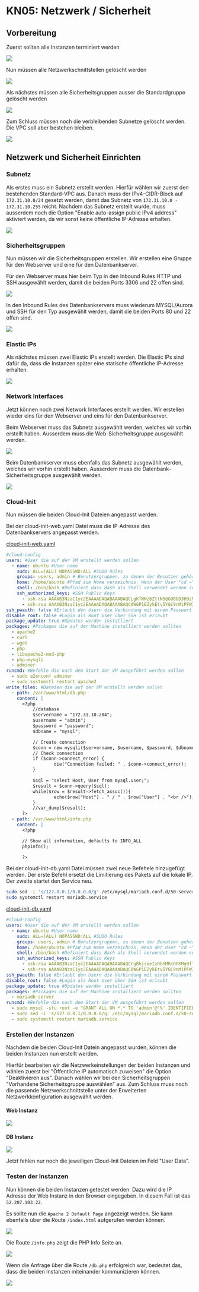 # KN05: Netzwerk / Sicherheit

## Vorbereitung

Zuerst sollten alle Instanzen terminiert werden

![](img/screenshot_aws_ec2_instances.png)

Nun müssen alle Netzwerkschnittstellen gelöscht werden

![](img/screenshot_aws_ec2_network_interfaces.png)

Als nächstes müssen alle Sicherheitsgruppen ausser die Standardgruppe gelöscht werden

![](img/screenshot_aws_ec2_security_groups.png)

Zum Schluss müssen noch die verbleibenden Subnetze gelöscht werden. Die VPC soll aber bestehen bleiben.

![](img/screenshot_aws_vpc_subnets.png)

## Netzwerk und Sicherheit Einrichten

### Subnetz

Als erstes muss ein Subnetz erstellt werden. Hierfür wählen wir zuerst den bestehenden Standard-VPC aus. Danach muss der IPv4-CIDR-Block auf `172.31.10.0/24` gesetzt werden, damit das Subnetz von `172.31.10.0 - 172.31.10.255` reicht.
Nachdem das Subnetz erstellt wurde, muss ausserdem noch die Option "Enable auto-assign public IPv4 address" aktiviert werden, da wir sonst keine öffentliche IP-Adresse erhalten.

![](img/screenshot_aws_vpc_subnet_details.png)

### Sicherheitsgruppen

Nun müssen wir die Sicherheitsgruppen erstellen. Wir erstellen eine Gruppe für den Webserver und eine für den Datenbankserver.

Für den Webserver muss hier beim Typ in den Inbound Rules HTTP und SSH ausgewählt werden, damit die beiden Ports 3306 und 22 offen sind.

![](img/screenshot_aws_vpc_web_security_group_details.png)

In den Inbound Rules des Datenbankservers muss wiederum MYSQL/Aurora und SSH für den Typ ausgewählt werden, damit die beiden Ports 80 und 22 offen sind.

![](img/screenshot_aws_vpc_db_security_group_details.png)

### Elastic IPs

Als nächstes müssen zwei Elastic IPs erstellt werden. Die Elastic IPs sind dafür da, dass die Instanzen später eine statische öffentliche IP-Adresse erhalten.

![](img/screenshot_aws_vpc_elastic_ips.png)

### Network Interfaces

Jetzt können noch zwei Network Interfaces erstellt werden. Wir erstellen wieder eins für den Webserver und eins für den Datenbankserver.

Beim Webserver muss das Subnetz ausgewählt werden, welches wir vorhin erstellt haben. Ausserdem muss die Web-Sicherheitsgruppe ausgewählt werden.

![](img/screenshot_aws_ec2_web_network_interface_details.png)

Beim Datenbankserver muss ebenfalls das Subnetz ausgewählt werden, welches wir vorhin erstellt haben. Ausserdem muss die Datenbank-Sicherheitsgruppe ausgewählt werden.

![](img/screenshot_aws_ec2_db_network_interface_details.png)

### Cloud-Init

Nun müssen die beiden Cloud-Init Dateien angepasst werden.

Bei der cloud-init-web.yaml Datei muss die IP-Adresse des Datenbankservers angepasst werden.

[cloud-init-web.yaml](cloud-init/cloud-init-web.yaml)

```yaml
#cloud-config
users: #User die auf der VM erstellt werden sollen
  - name: ubuntu #User name
    sudo: ALL=(ALL) NOPASSWD:ALL #SUDO Rules
    groups: users, admin # Benutzergruppen, zu denen der Benutzer gehört
    home: /home/ubuntu #Pfad zum Home verzeichnis. Wenn der User "cd ~" ausführt geht er zu diesem Pfad
    shell: /bin/bash #Definiert dass Bash als Shell verwendet werden sollte.
    ssh_authorized_keys: #SSH Public Keys
      - ssh-rsa AAAAB3NzaC1yc2EAAAADAQABAAABAQCLgKfWNz6ZttN5QGOBbD3H9zMlLSE7aHZhjaKNTfz+H604Lv5l1De+3rDLXB9/JXm7xJt64FJNUEUhQwOES/7JkHz4gSZKuOsHAWBgzsUxGZHak5wrn7QK1Cq4xdvn0VCS1YtrA7ybyVr7tr0x7XTCi+0bP2Yj/kGQjioukhTAC54EcVVRxSdfTIDV+3T/SyD1G7Hyrstu8HzSokU9YQHzc7Y83w2oa9l+xsQZOAjSiXhYYRGk+uyDHarDE95jaq65hx+kHjTdE6bYQXRvSyoKGJF50ST9mWP26FxD1vCOp1oULU6tF4RFtUcBqETS/BX00uEIl17RxIgGdek0he7T aws-key
      - ssh-rsa AAAAB3NzaC1yc2EAAAADAQABAAABAQC0WGP1EZykEtv5YGC9nMiPFW3U3DmZNzKFO5nEu6uozEHh4jLZzPNHSrfFTuQ2GnRDSt+XbOtTLdcj26+iPNiFoFha42aCIzYjt6V8Z+SQ9pzF4jPPzxwXfDdkEWylgoNnZ+4MG1lNFqa8aO7F62tX0Yj5khjC0Bs7Mb2cHLx1XZaxJV6qSaulDuBbLYe8QUZXkMc7wmob3PM0kflfolR3LE7LResIHWa4j4FL6r5cQmFlDU2BDPpKMFMGUfRSFiUtaWBNXFOWHQBC2+uKmuMPYP4vJC9sBgqMvPN/X2KyemqdMvdKXnCfrzadHuSSJYEzD64Cve5Zl9yVvY4AqyBD aws-key
ssh_pwauth: false #Erlaubt den Usern die Verbindung mit einem Passwort über SSH zu machen. Falls false nur Public/Private Key Methode wäre erlaubt
disable_root: false #Login als Root User über SSH ist erlaubt
package_update: true #Updates werden installiert
packages: #Packages die auf der Machine installiert werden sollten
  - apache2
  - curl
  - wget
  - php
  - libapache2-mod-php
  - php-mysqli
  - adminer
runcmd: #Befehle die nach dem Start der VM ausgeführt werden sollen
  - sudo a2enconf adminer
  - sudo systemctl restart apache2
write_files: #Dateien die auf der VM erstellt werden sollen
  - path: /var/www/html/db.php
    content: |
      <?php
          //database
          $servername = "172.31.10.204";
          $username = "admin";
          $password = "password";
          $dbname = "mysql";

          // Create connection
          $conn = new mysqli($servername, $username, $password, $dbname);
          // Check connection
          if ($conn->connect_error) {
                  die("Connection failed: " . $conn->connect_error);
          }

          $sql = "select Host, User from mysql.user;";
          $result = $conn->query($sql);
          while($row = $result->fetch_assoc()){
                  echo($row["Host"] . " / " . $row["User"] . "<br />");
          }
          //var_dump($result);
      ?>
  - path: /var/www/html/info.php
    content: |
      <?php

      // Show all information, defaults to INFO_ALL
      phpinfo();

      ?>
```

Bei der cloud-init-db.yaml Datei müssen zwei neue Befehele hinzugefügt werden. Der erste Befehl ersetzt die Limitierung des Pakets auf die lokale IP. Der zweite startet den Service neu.

```bash
sudo sed -i 's/127.0.0.1/0.0.0.0/g' /etc/mysql/mariadb.conf.d/50-server.cnf
sudo systemctl restart mariadb.service
```

[cloud-init-db.yaml](cloud-init/cloud-init-db.yaml)

```yaml
#cloud-config
users: #User die auf der VM erstellt werden sollen
  - name: ubuntu #User name
    sudo: ALL=(ALL) NOPASSWD:ALL #SUDO Rules
    groups: users, admin # Benutzergruppen, zu denen der Benutzer gehört
    home: /home/ubuntu #Pfad zum Home verzeichnis. Wenn der User "cd ~" ausführt geht er zu diesem Pfad
    shell: /bin/bash #Definiert dass Bash als Shell verwendet werden sollte.
    ssh_authorized_keys: #SSH Public Keys
      - ssh-rsa AAAAB3NzaC1yc2EAAAADAQABAAABAQCCgBhjseeIz0bhMRc0EKMg9flJnsk1fKqZ7yK9Pq/T9zlN30JsjHYL9O8vvJBGlGR2Adw2X7w8MmIse6yB9uidP5RK3TJqUcf06gO4S9vUpdNMS1p9g4TIrirU/r317ziMkwICVp73IOoL/+hCfabFCUBR2KntQwgqVblJMtvv2XlrJOYtMuBdiej5SA8eIzTxxBp1Up3D0UX5hLw3qCh/FRwV7o2m/KM4xPmwWwiK1vMqPHSplJc8X2lzmp87GBEPbGHnFoiJahwfdGI54kiBrhgsDLBOFEoNEWPad/e/h/MwNlAoLImibz+KeRWkLtqW1qVJJBJyzapXgFxxIVUn aws-key
      - ssh-rsa AAAAB3NzaC1yc2EAAAADAQABAAABAQC0WGP1EZykEtv5YGC9nMiPFW3U3DmZNzKFO5nEu6uozEHh4jLZzPNHSrfFTuQ2GnRDSt+XbOtTLdcj26+iPNiFoFha42aCIzYjt6V8Z+SQ9pzF4jPPzxwXfDdkEWylgoNnZ+4MG1lNFqa8aO7F62tX0Yj5khjC0Bs7Mb2cHLx1XZaxJV6qSaulDuBbLYe8QUZXkMc7wmob3PM0kflfolR3LE7LResIHWa4j4FL6r5cQmFlDU2BDPpKMFMGUfRSFiUtaWBNXFOWHQBC2+uKmuMPYP4vJC9sBgqMvPN/X2KyemqdMvdKXnCfrzadHuSSJYEzD64Cve5Zl9yVvY4AqyBD aws-key
ssh_pwauth: false #Erlaubt den Usern die Verbindung mit einem Passwort über SSH zu machen. Falls false nur Public/Private Key Methode wäre erlaubt
disable_root: false #Login als Root User über SSH ist erlaubt
package_update: true #Updates werden installiert
packages: #Packages die auf der Machine installiert werden sollten
  - mariadb-server
runcmd: #Befehle die nach dem Start der VM ausgeführt werden sollen
  - sudo mysql -sfu root -e "GRANT ALL ON *.* TO 'admin'@'%' IDENTIFIED BY'password' WITH GRANT OPTION;"
  - sudo sed -i 's/127.0.0.1/0.0.0.0/g' /etc/mysql/mariadb.conf.d/50-server.cnf
  - sudo systemctl restart mariadb.service
```

### Erstellen der Instanzen

Nachdem die beiden Cloud-Init Datein angepasst wurden, können die beiden Instanzen nun erstellt werden.

Hierfür bearbeiten wir die Netzwerkeinstellungen der beiden Instanzen und wählen zuerst bei "Öffentliche IP automatisch zuweisen" die Option "Deaktivieren aus". Danach wählen wir bei den Sicherheitsgruppen "Vorhandene Sicherheitsgruppe auswählen" aus. Zum Schluss muss noch die passende Netzwerkschnittstelle unter der Erweiterten Netzwerkkonfiguration ausgewählt werden.

#### Web Instanz

![](img/screenshot_aws_ec2_web_network_settings.png)

#### DB Instanz

![](img/screenshot_aws_ec2_db_network_settings.png)

Jetzt fehlen nur noch die jeweiligen Cloud-Init Dateien im Feld "User Data".

### Testen der Instanzen

Nun können die beiden Instanzen getestet werden. Dazu wird die IP Adresse der Web Instanz in den Browser eingegeben. In diesem Fall ist das `52.207.103.22`.

Es sollte nun die `Apache 2 Default Page` angezeigt werden. Sie kann ebenfalls über die Route `/index.html` aufgerufen werden können.

![](img/screenshot_browser_index_html.png)

Die Route `/info.php` zeigt die PHP Info Seite an.

![](img/screenshot_browser_info_php.png)

Wenn die Anfrage über die Route `/db.php` erfolgreich war, bedeutet das, dass die beiden Instanzen miteinander kommunizieren können.

![](img/screenshot_browser_db_php.png)

